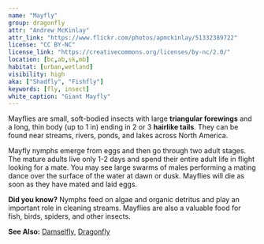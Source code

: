 ```yaml
---
name: "Mayfly"
group: dragonfly
attr: "Andrew McKinlay"
attr_link: "https://www.flickr.com/photos/apmckinlay/51332389722"
license: "CC BY-NC"
license_link: "https://creativecommons.org/licenses/by-nc/2.0/"
location: [bc,ab,sk,mb]
habitat: [urban,wetland]
visibility: high
aka: ["Shadfly", "Fishfly"]
keywords: [fly, insect]
white_caption: "Giant Mayfly"
---
```

Mayflies are small, soft-bodied insects with large **triangular forewings** and a long, thin body (up to 1 in) ending in 2 or 3 **hairlike tails**. They can be found near streams, rivers, ponds, and lakes across North America.

Mayfly nymphs emerge from eggs and then go through two adult stages. The mature adults live only 1-2 days and spend their entire adult life in flight looking for a mate. You may see large swarms of males performing a mating dance over the surface of the water at dawn or dusk. Mayflies will die as soon as they have mated and laid eggs.

**Did you know?** Nymphs feed on algae and organic detritus and play an important role in cleaning streams. Mayflies are also a valuable food for fish, birds, spiders, and other insects.

<!-- generated, do not edit -->
**See Also:**
[Damselfly](/insects/damselfly/),
[Dragonfly](/insects/dragonfly/)
